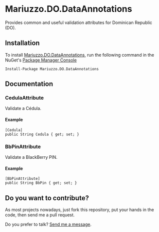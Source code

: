 Mariuzzo.DO.DataAnnotations
===========================

Provides common and useful validation attributes for Dominican Republic (DO).

Installation
------------

To install [Mariuzzo.DO.DataAnnotations](http://nuget.org/packages/Mariuzzo.DO.DataAnnotations/), run the following command in the NuGet's [Package Manager Console](http://docs.nuget.org/docs/start-here/using-the-package-manager-console)

    Install-Package Mariuzzo.DO.DataAnnotations

Documentation
-------------

### CedulaAttribute ###

Validate a Cédula.

#### Example ####

    [Cedula]
    public String Cedula { get; set; }


### BbPinAttribute ###

Validate a BlackBerry PIN. 

#### Example ####

    [BbPinAttribute]
    public String BbPin { get; set; }

Do you want to contribute?
--------------------------

As most projects nowadays, just fork this repository, put your hands in the code, then send me a pull request.

Do you prefer to talk? [Send me a message](https://github.com/rmariuzzo).